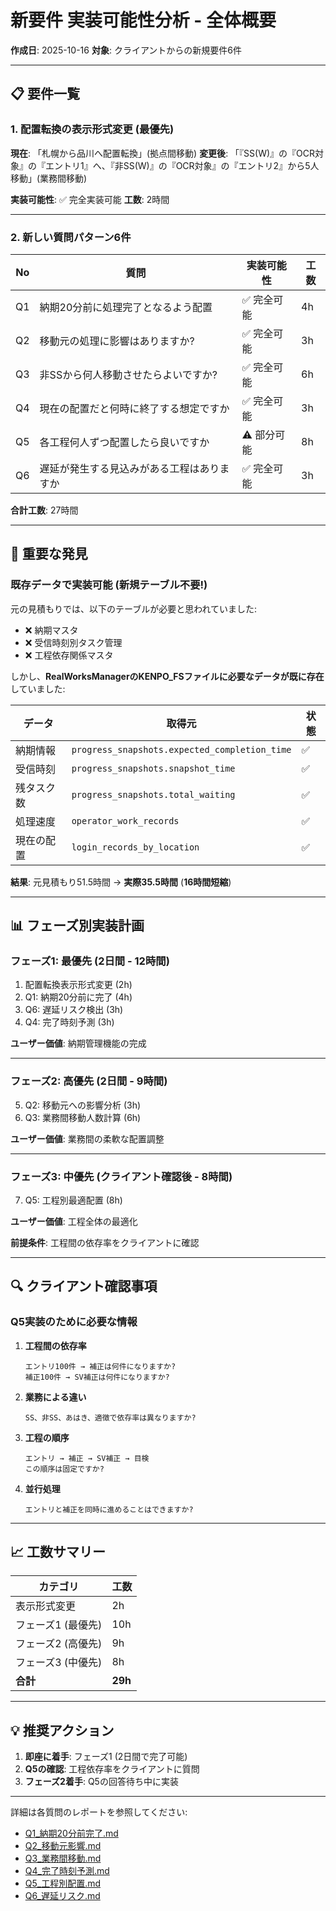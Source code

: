 # 新要件 実装可能性分析 - 全体概要

**作成日**: 2025-10-16
**対象**: クライアントからの新規要件6件

---

## 📋 要件一覧

### 1. 配置転換の表示形式変更 (最優先)

**現在**: 「札幌から品川へ配置転換」(拠点間移動)
**変更後**: 「『SS(W)』の『OCR対象』の『エントリ1』へ、『非SS(W)』の『OCR対象』の『エントリ2』から5人移動」(業務間移動)

**実装可能性**: ✅ 完全実装可能
**工数**: 2時間

---

### 2. 新しい質問パターン6件

| No | 質問 | 実装可能性 | 工数 |
|----|------|-----------|------|
| Q1 | 納期20分前に処理完了となるよう配置 | ✅ 完全可能 | 4h |
| Q2 | 移動元の処理に影響はありますか? | ✅ 完全可能 | 3h |
| Q3 | 非SSから何人移動させたらよいですか? | ✅ 完全可能 | 6h |
| Q4 | 現在の配置だと何時に終了する想定ですか | ✅ 完全可能 | 3h |
| Q5 | 各工程何人ずつ配置したら良いですか | ⚠️ 部分可能 | 8h |
| Q6 | 遅延が発生する見込みがある工程はありますか | ✅ 完全可能 | 3h |

**合計工数**: 27時間

---

## 🎯 重要な発見

### 既存データで実装可能 (新規テーブル不要!)

元の見積もりでは、以下のテーブルが必要と思われていました:
- ❌ 納期マスタ
- ❌ 受信時刻別タスク管理
- ❌ 工程依存関係マスタ

しかし、**RealWorksManagerのKENPO_FSファイルに必要なデータが既に存在**していました:

| データ | 取得元 | 状態 |
|--------|--------|------|
| 納期情報 | `progress_snapshots.expected_completion_time` | ✅ |
| 受信時刻 | `progress_snapshots.snapshot_time` | ✅ |
| 残タスク数 | `progress_snapshots.total_waiting` | ✅ |
| 処理速度 | `operator_work_records` | ✅ |
| 現在の配置 | `login_records_by_location` | ✅ |

**結果**: 元見積もり51.5時間 → **実際35.5時間** (**16時間短縮**)

---

## 📊 フェーズ別実装計画

### フェーズ1: 最優先 (2日間 - 12時間)

1. 配置転換表示形式変更 (2h)
2. Q1: 納期20分前に完了 (4h)
3. Q6: 遅延リスク検出 (3h)
4. Q4: 完了時刻予測 (3h)

**ユーザー価値**: 納期管理機能の完成

---

### フェーズ2: 高優先 (2日間 - 9時間)

5. Q2: 移動元への影響分析 (3h)
6. Q3: 業務間移動人数計算 (6h)

**ユーザー価値**: 業務間の柔軟な配置調整

---

### フェーズ3: 中優先 (クライアント確認後 - 8時間)

7. Q5: 工程別最適配置 (8h)

**ユーザー価値**: 工程全体の最適化

**前提条件**: 工程間の依存率をクライアントに確認

---

## 🔍 クライアント確認事項

### Q5実装のために必要な情報

1. **工程間の依存率**
   ```
   エントリ100件 → 補正は何件になりますか?
   補正100件 → SV補正は何件になりますか?
   ```

2. **業務による違い**
   ```
   SS、非SS、あはき、適徴で依存率は異なりますか?
   ```

3. **工程の順序**
   ```
   エントリ → 補正 → SV補正 → 目検
   この順序は固定ですか?
   ```

4. **並行処理**
   ```
   エントリと補正を同時に進めることはできますか?
   ```

---

## 📈 工数サマリー

| カテゴリ | 工数 |
|---------|------|
| 表示形式変更 | 2h |
| フェーズ1 (最優先) | 10h |
| フェーズ2 (高優先) | 9h |
| フェーズ3 (中優先) | 8h |
| **合計** | **29h** |

---

## 💡 推奨アクション

1. **即座に着手**: フェーズ1 (2日間で完了可能)
2. **Q5の確認**: 工程依存率をクライアントに質問
3. **フェーズ2着手**: Q5の回答待ち中に実装

---

詳細は各質問のレポートを参照してください:
- [Q1_納期20分前完了.md](./Q1_納期20分前完了.md)
- [Q2_移動元影響.md](./Q2_移動元影響.md)
- [Q3_業務間移動.md](./Q3_業務間移動.md)
- [Q4_完了時刻予測.md](./Q4_完了時刻予測.md)
- [Q5_工程別配置.md](./Q5_工程別配置.md)
- [Q6_遅延リスク.md](./Q6_遅延リスク.md)

